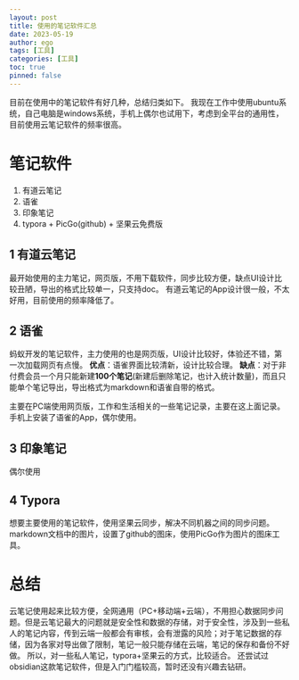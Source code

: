```yaml
---
layout: post
title: 使用的笔记软件汇总
date: 2023-05-19
author: ego
tags: [工具]
categories: [工具]
toc: true
pinned: false
---
```




目前在使用中的笔记软件有好几种，总结归类如下。
我现在工作中使用ubuntu系统，自己电脑是windows系统，手机上偶尔也试用下，考虑到全平台的通用性，目前使用云笔记软件的频率很高。

# 笔记软件

1. 有道云笔记
2. 语雀
3. 印象笔记
4. typora + PicGo(github) + 坚果云免费版

## 1 有道云笔记
最开始使用的主力笔记，网页版，不用下载软件，同步比较方便，缺点UI设计比较丑陋，导出的格式比较单一，只支持doc。
有道云笔记的App设计很一般，不太好用，目前使用的频率降低了。

## 2 语雀
蚂蚁开发的笔记软件，主力使用的也是网页版，UI设计比较好，体验还不错，第一次加载网页有点慢。
**优点**：语雀界面比较清新，设计比较合理。
**缺点**：对于非付费会员一个月只能新建**100个笔记**(新建后删除笔记，也计入统计数量)，而且只能单个笔记导出，导出格式为markdown和语雀自带的格式。

主要在PC端使用网页版，工作和生活相关的一些笔记记录，主要在这上面记录。
手机上安装了语雀的App，偶尔使用。

## 3 印象笔记
偶尔使用

## 4 Typora
想要主要使用的笔记软件，使用坚果云同步，解决不同机器之间的同步问题。
markdown文档中的图片，设置了github的图床，使用PicGo作为图片的图床工具。

# 总结

云笔记使用起来比较方便，全网通用（PC+移动端+云端），不用担心数据同步问题。但是云笔记最大的问题就是安全性和数据的存储，对于安全性，涉及到一些私人的笔记内容，传到云端一般都会有审核，会有泄露的风险；对于笔记数据的存储，因为各家对导出做了限制，笔记一般只能存储在云端，笔记的保存和备份不好做。
所以，对一些私人笔记，typora+坚果云的方式，比较适合。
还尝试过obsidian这款笔记软件，但是入门门槛较高，暂时还没有兴趣去钻研。
